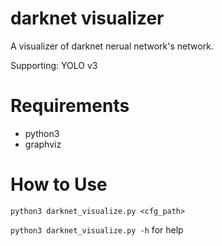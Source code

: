 # darknet visualizer
A visualizer of darknet nerual network's network.

Supporting: YOLO v3

# Requirements
* python3
* graphviz

# How to Use
`python3 darknet_visualize.py <cfg_path>`

`python3 darknet_visualize.py -h` for help